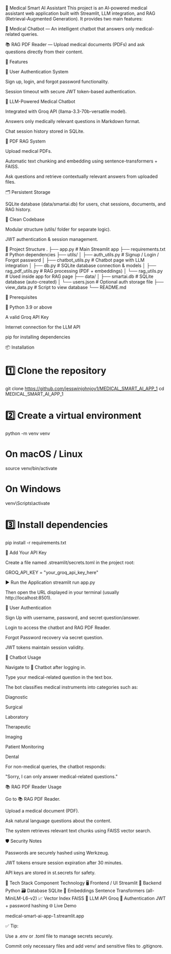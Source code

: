 🧠 Medical Smart AI Assistant
This project is an AI-powered medical assistant web application built with Streamlit, LLM integration, and RAG (Retrieval-Augmented Generation).
It provides two main features:

💬 Medical Chatbot — An intelligent chatbot that answers only medical-related queries.

📚 RAG PDF Reader — Upload medical documents (PDFs) and ask questions directly from their content.

🚀 Features

🔐 User Authentication System

Sign up, login, and forgot password functionality.

Session timeout with secure JWT token-based authentication.

🧠 LLM-Powered Medical Chatbot

Integrated with Groq API (llama-3.3-70b-versatile model).

Answers only medically relevant questions in Markdown format.

Chat session history stored in SQLite.

📄 PDF RAG System

Upload medical PDFs.

Automatic text chunking and embedding using sentence-transformers + FAISS.

Ask questions and retrieve contextually relevant answers from uploaded files.

🗂️ Persistent Storage

SQLite database (data/smartai.db) for users, chat sessions, documents, and RAG history.

🧰 Clean Codebase

Modular structure (utils/ folder for separate logic).

JWT authentication & session management.

🧭 Project Structure
.
├── app.py                    # Main Streamlit app
├── requirements.txt          # Python dependencies
├── utils/
│   ├── auth_utils.py         # Signup / Login / Forgot password
│   ├── chatbot_utils.py      # Chatbot page with LLM integration
│   ├── db.py                 # SQLite database connection & models
│   ├── rag_pdf_utils.py      # RAG processing (PDF + embeddings)
│   └── rag_utils.py          # Used inside app for RAG page
├── data/
│   ├── smartai.db            # SQLite database (auto-created)
│   └── users.json            # Optional auth storage file
├── view_data.py              # Script to view database
└── README.md

🧪 Prerequisites

🐍 Python 3.9 or above

A valid Groq API Key

Internet connection for the LLM API

pip for installing dependencies

📦 Installation
# 1️⃣ Clone the repository
git clone https://github.com/jesswinjohnjoy1/MEDICAL_SMART_AI_APP_1
cd MEDICAL_SMART_AI_APP_1

# 2️⃣ Create a virtual environment
python -m venv venv
# On macOS / Linux
source venv/bin/activate
# On Windows
venv\Scripts\activate

# 3️⃣ Install dependencies
pip install -r requirements.txt

🔑 Add Your API Key

Create a file named .streamlit/secrets.toml in the project root:

GROQ_API_KEY = "your_groq_api_key_here"


▶️ Run the Application
streamlit run app.py


Then open the URL displayed in your terminal (usually http://localhost:8501).

👤 User Authentication

Sign Up with username, password, and secret question/answer.

Login to access the chatbot and RAG PDF Reader.

Forgot Password recovery via secret question.

JWT tokens maintain session validity.

🧠 Chatbot Usage

Navigate to 💬 Chatbot after logging in.

Type your medical-related question in the text box.

The bot classifies medical instruments into categories such as:

Diagnostic

Surgical

Laboratory

Therapeutic

Imaging

Patient Monitoring

Dental

For non-medical queries, the chatbot responds:

"Sorry, I can only answer medical-related questions."

📚 RAG PDF Reader Usage

Go to 📚 RAG PDF Reader.

Upload a medical document (PDF).

Ask natural language questions about the content.

The system retrieves relevant text chunks using FAISS vector search.

🛡️ Security Notes

Passwords are securely hashed using Werkzeug.

JWT tokens ensure session expiration after 30 minutes.

API keys are stored in st.secrets for safety.

🧰 Tech Stack
Component	Technology
🖥 Frontend / UI	Streamlit
🧠 Backend	Python
🗃 Database	SQLite
🧬 Embeddings	Sentence Transformers (all-MiniLM-L6-v2)
📈 Vector Index	FAISS
🤖 LLM API	Groq
🔐 Authentication	JWT + password hashing
🌐 Live Demo

medical-smart-ai-app-1.streamlit.app

✅ Tip:

Use a .env or .toml file to manage secrets securely.

Commit only necessary files and add venv/ and sensitive files to .gitignore.
